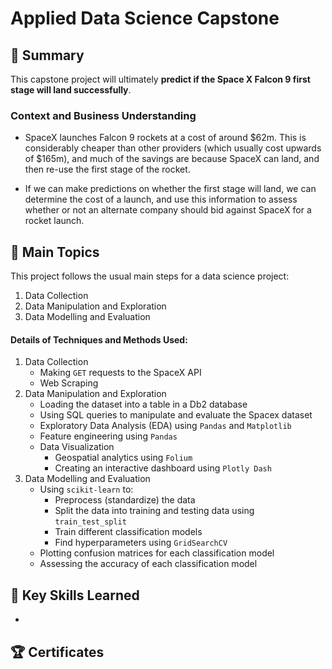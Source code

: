 # Applied Data Science Capstone

## 📄 Summary
This capstone project will ultimately **predict if the Space X Falcon 9 first stage will land successfully**. 

### Context and Business Understanding
- SpaceX launches Falcon 9 rockets at a cost of around $62m. This is considerably cheaper than other providers (which usually cost upwards of $165m), and much of the savings are because SpaceX can land, and then re-use the first stage of the rocket. 

- If we can make predictions on whether the first stage will land, we can determine the cost of a launch, and use this information to assess whether or not an alternate company should bid against SpaceX for a rocket launch.

## 📑 Main Topics 
This project follows the usual main steps for a data science project:
1. Data Collection
2. Data Manipulation and Exploration
3. Data Modelling and Evaluation

#### Details of Techniques and Methods Used:
1. Data Collection
   - Making `GET` requests to the SpaceX API
   - Web Scraping
2. Data Manipulation and Exploration
   - Loading the dataset into a table in a Db2 database
   - Using SQL queries to manipulate and evaluate the Spacex dataset
   - Exploratory Data Analysis (EDA) using `Pandas` and `Matplotlib`
   - Feature engineering using `Pandas`
   - Data Visualization
     - Geospatial analytics using `Folium`
     - Creating an interactive dashboard using `Plotly Dash`
3. Data Modelling and Evaluation
   - Using `scikit-learn` to:
      - Preprocess (standardize) the data
      - Split the data into training and testing data using `train_test_split`
      - Train different classification models
      - Find hyperparameters using `GridSearchCV`
   - Plotting confusion matrices for each classification model 
   - Assessing the accuracy of each classification model


## 🔑 Key Skills Learned 
- 

## 🏆 Certificates 
